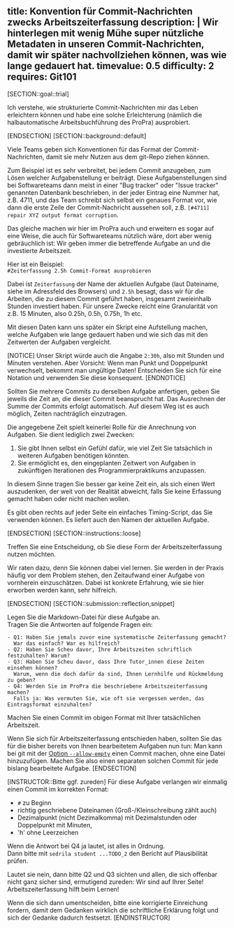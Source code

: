 title: Konvention für Commit-Nachrichten zwecks Arbeitszeiterfassung
description: |
  Wir hinterlegen mit wenig Mühe super nützliche Metadaten in unseren
  Commit-Nachrichten, damit wir später nachvollziehen können, 
  was wie lange gedauert hat.
timevalue: 0.5
difficulty: 2
requires: Git101
---
[SECTION::goal::trial]

Ich verstehe, wie strukturierte Commit-Nachrichten mir das Leben erleichtern können
und habe eine solche Erleichterung (nämlich die halbautomatische Arbeitsbuchführung des ProPra)
ausprobiert.

[ENDSECTION]
[SECTION::background::default]

Viele Teams geben sich Konventionen für das Format der Commit-Nachrichten,
damit sie mehr Nutzen aus dem git-Repo ziehen können.

Zum Beispiel ist es sehr verbreitet, bei jedem Commit anzugeben, zum Lösen
welcher Aufgabenstellung er beiträgt. Diese Aufgabenstellungen sind bei Softwareteams
dann meist in einer "Bug tracker" oder "Issue tracker" genannten Datenbank beschrieben,
in der jeder Eintrag eine Nummer hat, z.B. 4711, und das Team schreibt sich selbst
ein genaues Format vor, wie dann die erste Zeile der Commit-Nachricht aussehen soll, z.B.
`[#4711] repair XYZ output format corruption`.

Das gleiche machen wir hier im ProPra auch und erweitern es sogar auf eine Weise,
die auch für Softwareteams nützlich wäre, dort aber wenig gebräuchlich ist:
Wir geben immer die betreffende Aufgabe an und die investierte Arbeitszeit.

Hier ist ein Beispiel:  
`#Zeiterfassung 2.5h Commit-Format ausprobieren`

Dabei ist `Zeiterfassung` der Name der aktuellen Aufgabe (laut Dateiname, 
siehe im Adressfeld des Browsers) und `2.5h` besagt, dass wir für die Arbeiten,
die zu diesem Commit geführt haben, insgesamt zweieinhalb Stunden investiert haben.
Für unsere Zwecke reicht eine Granularität von z.B. 15 Minuten, also 0.25h, 0.5h, 0.75h, 1h etc.

Mit diesen Daten kann uns später ein Skript eine Aufstellung machen, welche Aufgaben wie
lange gedauert haben und wie sich das mit den Zeitwerten der Aufgaben vergleicht.

[NOTICE]
Unser Skript würde auch die Angabe `2:30h`, also mit Stunden und Minuten verstehen.
Aber Vorsicht: Wenn man Punkt und Doppelpunkt verwechselt, bekommt man ungültige Daten!
Entscheiden Sie sich für eine Notation und verwenden Sie diese konsequent.
[ENDNOTICE]

Sollten Sie mehrere Commits zu derselben Aufgabe anfertigen, geben Sie jeweils die Zeit an,
die dieser Commit beansprucht hat. Das Ausrechnen der Summe der Commits erfolgt automatisch.
Auf diesem Weg ist es auch möglich, Zeiten nachträglich einzutragen.

Die angegebene Zeit spielt keinerlei Rolle für die Anrechnung von Aufgaben.
Sie dient lediglich zwei Zwecken:

1. Sie gibt Ihnen selbst ein Gefühl dafür, wie viel Zeit Sie tatsächlich in weiteren Aufgaben
   benötigen könnten.
2. Sie ermöglicht es, den eingeplanten Zeitwert von Aufgaben in zukünftigen Iterationen des
   Programmierpraktikums anzupassen.

In diesem Sinne tragen Sie besser gar keine Zeit ein, als sich einen Wert auszudenken,
der weit von der Realität abweicht, falls Sie keine Erfassung gemacht haben oder nicht
machen wollen.

Es gibt oben rechts auf jeder Seite ein einfaches Timing-Script, das Sie verwenden können.
Es liefert auch den Namen der aktuellen Aufgabe.

[ENDSECTION]
[SECTION::instructions::loose]

Treffen Sie eine Entscheidung, ob Sie diese Form der Arbeitszeiterfassung
nutzen möchten.

Wir raten dazu, denn Sie können dabei viel lernen.
Sie werden in der Praxis häufig vor dem Problem stehen, den Zeitaufwand einer Aufgabe von vornherein einzuschätzen. Dabei ist konkrete Erfahrung, wie sie hier erworben werden kann, sehr hilfreich.

[ENDSECTION]
[SECTION::submission::reflection,snippet]

Legen Sie die Markdown-Datei für diese Aufgabe an.  
Tragen Sie die Antworten auf folgende Fragen ein:  

    - Q1: Haben Sie jemals zuvor eine systematische Zeiterfassung gemacht?
      War das einfach? War es hilfreich?
    - Q2: Haben Sie Scheu davor, Ihre Arbeitszeiten schriftlich festzuhalten? Warum?
    - Q3: Haben Sie Scheu davor, dass Ihre Tutor_innen diese Zeiten einsehen können? 
      Warum, wenn die doch dafür da sind, Ihnen Lernhilfe und Rückmeldung zu geben?
    - Q4: Werden Sie im ProPra die beschriebene Arbeitszeiterfassung machen?
      Falls ja: Was vermuten Sie, wie oft sie vergessen werden, das Eintragsformat einzuhalten?

Machen Sie einen Commit im obigen Format mit Ihrer tatsächlichen Arbeitszeit.

Wenn Sie sich für Arbeitszeiterfassung entschieden haben, sollten Sie das für die
bisher bereits von Ihnen bearbeitetem Aufgaben nun tun:
Man kann bei git mit der [Option `--allow-empty`](https://git-scm.com/docs/git-commit) 
einen Commit machen, ohne eine Datei hinzuzufügen.
Machen Sie also einen separaten solchen Commit für jede bislang bearbeitete Aufgabe.
[ENDSECTION]

[INSTRUCTOR::Bitte ggf. zureden]
Für diese Aufgabe verlangen wir einmalig einen Commit im korrekten Format:
- `#` zu Beginn
- richtig geschriebene Dateinamen (Groß-/Kleinschreibung zählt auch)
- Dezimalpunkt (nicht Dezimalkomma) mit Dezimalstunden oder Doppelpunkt mit Minuten, 
- 'h' ohne Leerzeichen 

Wenn die Antwort bei Q4 ja lautet, ist alles in Ordnung.  
Dann bitte mit `sedrila student ...TODO_2` den Bericht auf Plausibilität prüfen.

Lautet sie nein, dann bitte Q2 und Q3 sichten und allen, die sich offenbar nicht ganz sicher sind,
ermutigend zureden: Wir sind auf Ihrer Seite! Arbeitszeiterfassung hilft beim Lernen!  

Wenn die sich dann umentscheiden, bitte eine korrigierte Einreichung fordern,
damit dem Gedanken wirklich die schriftliche Erklärung folgt und sich der Gedanke 
dadurch festsetzt.
[ENDINSTRUCTOR]
